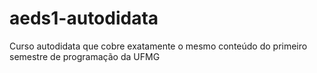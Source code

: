 # aeds1-autodidata
Curso autodidata que cobre exatamente o mesmo conteúdo do primeiro semestre de programação da UFMG
